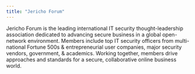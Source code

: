 ```yaml
---
title: "Jericho Forum"
---
```


Jericho Forum is the leading international IT security thought-leadership association dedicated to advancing secure business in a global open-network environment. Members include top IT security officers from multi-national Fortune 500s & entrepreneurial user companies, major security vendors, government, & academics. Working together, members drive approaches and standards for a secure, collaborative online business world.

